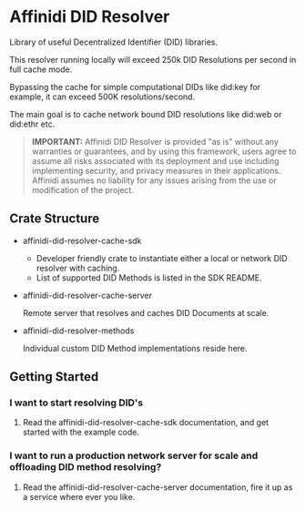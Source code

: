 # Affinidi DID Resolver

Library of useful Decentralized Identifier (DID) libraries.

This resolver running locally will exceed 250k DID Resolutions per second in full cache mode.

Bypassing the cache for simple computational DIDs like did:key for example, it can exceed 500K resolutions/second.

The main goal is to cache network bound DID resolutions like did:web or did:ethr etc.

> **IMPORTANT:**
> Affinidi DID Resolver is provided "as is" without any warranties or guarantees, and by using this framework, users agree to assume all risks associated with its deployment and use including implementing security, and privacy measures in their applications. Affinidi assumes no liability for any issues arising from the use or modification of the project.

## Crate Structure

- affinidi-did-resolver-cache-sdk

  - Developer friendly crate to instantiate either a local or network DID resolver with caching.
  - List of supported DID Methods is listed in the SDK README.

- affinidi-did-resolver-cache-server

  Remote server that resolves and caches DID Documents at scale.

- affinidi-did-resolver-methods

  Individual custom DID Method implementations reside here.

## Getting Started

### I want to start resolving DID's

1. Read the affinidi-did-resolver-cache-sdk documentation, and get started with the example code.

### I want to run a production network server for scale and offloading DID method resolving?

1. Read the affinidi-did-resolver-cache-server documentation, fire it up as a service where ever you like.
